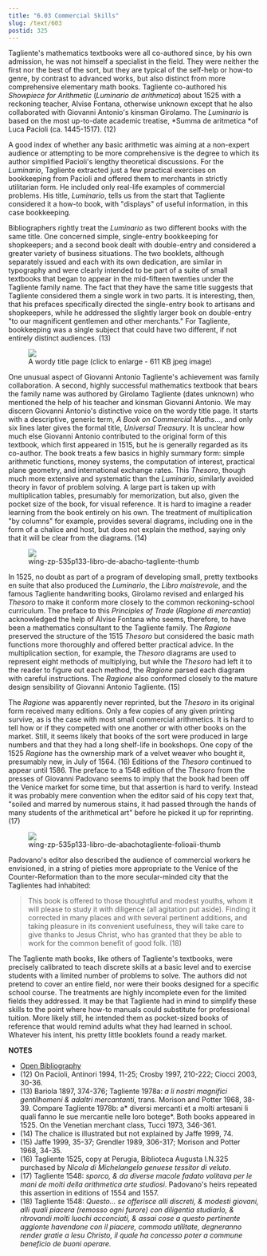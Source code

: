 ```yaml
---
title: "6.03 Commercial Skills"
slug: /text/603
postid: 325
---
```

Tagliente's mathematics textbooks were all co-authored since, by his own admission, he was not himself a specialist in the field. They were neither the first nor the best of the sort, but they are typical of the self-help or how-to genre, by contrast to advanced works, but also distinct from more comprehensive elementary math books. Tagliente co-authored his *Showpiece for Arithmetic* (*Luminario de arithmetica*) about 1525 with a reckoning teacher, Alvise Fontana, otherwise unknown except that he also collaborated with Giovanni Antonio's kinsman Girolamo. The *Luminario* is based on the most up-to-date academic treatise, *Summa de aritmetica *of Luca Pacioli (ca. 1445-1517). (12)

A good index of whether any basic arithmetic was aiming at a non-expert audience or attempting to be more comprehensive is the degree to which its author simplified Pacioli's lengthy theoretical discussions. For the *Luminario*, Tagliente extracted just a few practical exercises on bookkeeping from Pacioli and offered them to merchants in strictly utilitarian form. He included only real-life examples of commercial problems. His title, *Luminario*, tells us from the start that Tagliente considered it a how-to book, with "displays" of useful information, in this case bookkeeping.

Bibliographers rightly treat the *Luminario* as two different books with the same title. One concerned simple, single-entry bookkeeping for shopkeepers; and a second book dealt with double-entry and considered a greater variety of business situations. The two booklets, although separately issued and each with its own dedication, are similar in typography and were clearly intended to be part of a suite of small textbooks that began to appear in the mid-fifteen twenties under the Tagliente family name. The fact that they have the same title suggests that Tagliente considered them a single work in two parts. It is interesting, then, that his prefaces specifically directed the single-entry book to artisans and shopkeepers, while he addressed the slightly larger book on double-entry "to our magnificent gentlemen and other merchants." For Tagliente, bookkeeping was a single subject that could have two different, if not entirely distinct audiences. (13)


<figure class="mkdn-figure">
    <div onClick="createLightbox('/images_full/6.00_Chapter_Six/Wing-ZP-535.P133,-Libro-de-Abacho,-Tagliente,-title-page.jpg')" data="/images_full/6.00_Chapter_Six/Wing-ZP-535.P133,-Libro-de-Abacho,-Tagliente,-title-page.jpg" class="mkdn-image-link" id="lbimage">
    <img class="mkdn-image" src="/images_full/6.00_Chapter_Six/Wing-ZP-535.P133,-Libro-de-Abacho,-Tagliente,-title-page.jpg" />
    <figcaption class="mkdn-figcaption">A wordy title page (click to enlarge - 611 KB jpeg image)</figcaption>
    </div>
</figure>

One unusual aspect of Giovanni Antonio Tagliente's achievement was family collaboration. A second, highly successful mathematics textbook that bears the family name was authored by Girolamo Tagliente (dates unknown) who mentioned the help of his teacher and kinsman Giovanni Antonio. We may discern Giovanni Antonio's distinctive voice on the wordy title page. It starts with a descriptive, generic term, *A Book on Commercial Maths*..., and only six lines later gives the formal title, *Universal Treasury*. It is unclear how much else Giovanni Antonio contributed to the original form of this textbook, which first appeared in 1515, but he is generally regarded as its co-author. The book treats a few basics in highly summary form: simple arithmetic functions, money systems, the computation of interest, practical plane geometry, and international exchange rates. This *Thesoro*, though much more extensive and systematic than the *Luminario*, similarly avoided theory in favor of problem solving. A large part is taken up with multiplication tables, presumably for memorization, but also, given the pocket size of the book, for visual reference. It is hard to imagine a reader learning from the book entirely on his own. The treatment of multiplication "by columns" for example, provides several diagrams, including one in the form of a chalice and host, but does not explain the method, saying only that it will be clear from the diagrams. (14)

<figure class="mkdn-figure">
    <div onClick="createLightbox('/images_full/6.00_Chapter_Six/Wing-ZP-535.P133,-Libro-de-Abacho,-Tagliente.jpg')" data="/images_full/0.00_Introduction/Wing-ZP-535.D175Negrotitle.jpg" class="mkdn-image-link" id="lbimage">
    <img class="mkdn-image" src="/images_full/6.00_Chapter_Six/Wing-ZP-535.P133,-Libro-de-Abacho,-Tagliente.jpg" />
    <figcaption class="mkdn-figcaption">wing-zp-535p133-libro-de-abacho-tagliente-thumb</figcaption>
    </div>
</figure>

In 1525, no doubt as part of a program of developing small, pretty textbooks en suite that also produced the *Luminario*, the *Libro maistrevole*, and the famous Tagliente handwriting books, Girolamo revised and enlarged his *Thesoro* to make it conform more closely to the common reckoning-school curriculum. The preface to this *Principles of Trade* (*Ragione di mercantia*) acknowledged the help of Alvise Fontana who seems, therefore, to have been a mathematics consultant to the Tagliente family. The *Ragione* preserved the structure of the 1515 *Thesoro* but considered the basic math functions more thoroughly and offered better practical advice. In the multiplication section, for example, the *Thesoro* diagrams are used to represent eight methods of multiplying, but while the *Thesoro* had left it to the reader to figure out each method, the *Ragione* parsed each diagram with careful instructions. The *Ragione* also conformed closely to the mature design sensibility of Giovanni Antonio Tagliente. (15)

The *Ragione* was apparently never reprinted, but the *Thesoro* in its original form received many editions. Only a few copies of any given printing survive, as is the case with most small commercial arithmetics. It is hard to tell how or if they competed with one another or with other books on the market. Still, it seems likely that books of the sort were produced in large numbers and that they had a long shelf-life in bookshops. One copy of the 1525 *Ragione* has the ownership mark of a velvet weaver who bought it, presumably new, in July of 1564. (16) Editions of the *Thesoro* continued to appear until 1586. The preface to a 1548 edition of the *Thesoro* from the presses of Giovanni Padovano seems to imply that the book had been off the Venice market for some time, but that assertion is hard to verify. Instead it was probably mere convention when the editor said of his copy text that, "soiled and marred by numerous stains, it had passed through the hands of many students of the arithmetical art" before he picked it up for reprinting. (17)

<figure class="mkdn-figure">
    <div onClick="createLightbox('/images_full/6.00_Chapter_Six/Wing-ZP-535.P133,-Libro-de-Abacho,Tagliente-folio.aii.jpg')" data="/images_full/0.00_Introduction/Wing-ZP-535.D175Negrotitle.jpg" class="mkdn-image-link" id="lbimage">
    <img class="mkdn-image" src="/images_full/6.00_Chapter_Six/Wing-ZP-535.P133,-Libro-de-Abacho,Tagliente-folio.aii.jpg" />
    <figcaption class="mkdn-figcaption">wing-zp-535p133-libro-de-abachotagliente-folioaii-thumb</figcaption>
    </div>
</figure>

Padovano's editor also described the audience of commercial workers he envisioned, in a string of pieties more appropriate to the Venice of the Counter-Reformation than to the more secular-minded city that the Taglientes had inhabited:

> This book is offered to those thoughtful and modest youths, whom it will please to study it with diligence (all agitation put aside). Finding it corrected in many places and with several pertinent additions, and taking pleasure in its convenient usefulness, they will take care to give thanks to Jesus Christ, who has granted that they be able to work for the common benefit of good folk. (18)

The Tagliente math books, like others of Tagliente's textbooks, were precisely calibrated to teach discrete skills at a basic level and to exercise students with a limited number of problems to solve. The authors did not pretend to cover an entire field, nor were their books designed for a specific school course. The treatments are highly incomplete even for the limited fields they addressed. It may be that Tagliente had in mind to simplify these skills to the point where how-to manuals could substitute for professional tuition. More likely still, he intended them as pocket-sized books of reference that would remind adults what they had learned in school. Whatever his intent, his pretty little booklets found a ready market.

**NOTES**
* [Open Bibliography](/bibliography.pdf)
* (12) On Pacioli, Antinori 1994, 11-25; Crosby 1997, 210-222; Ciocci 2003, 30-36.
* (13) Bariola 1897, 374-376; Tagliente 1978a: *a li nostri magnifici gentilhomeni &amp; adaltri mercantanti*, trans. Morison and Potter 1968, 38-39. Compare Tagliente 1978b: a* diversi mercanti et a molti artesani li quali fanno le sue mercantie nelle loro botege*. Both books appeared in 1525. On the Venetian merchant class, Tucci 1973, 346-361.
* (14) The chalice is illustrated but not explained by Jaffe 1999, 74.
* (15) Jaffe 1999, 35-37; Grendler 1989, 306-317; Morison and Potter 1968, 34-35.
* (16) Tagliente 1525, copy at Perugia, Biblioteca Augusta I.N.325 purchased by *Nicola di Michelangelo genuese tessitor di veluto*.
* (17) Tagliente 1548: *sporco, &amp; da diverse macole fadato volitava per le mani de molti della arithmetica arte studiosi*. Padovano's heirs repeated this assertion in editions of 1554 and 1557.
* (18) Tagliente 1548: *Questo... se offerisce alli discreti, &amp; modesti giovani, alli quali piacera (remosso ogni furore) con diligentia studiarlo, &amp; ritrovandi molti luochi acconciati, &amp; assai cose a questo pertinente aggionte havendone con il piacere, commoda utilitate, degneranno render gratie a Iesu Christo, il quale ha concesso poter a commune beneficio de buoni operare.*
